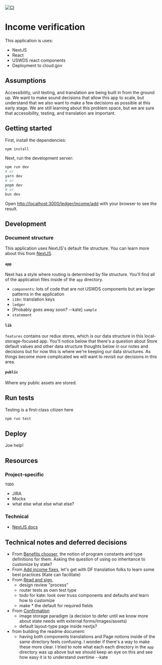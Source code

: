 [![CI](https://github.com/JosephGasiorekUSDS/verify-nextjs/actions/workflows/build.yml/badge.svg)](https://github.com/JosephGasiorekUSDS/verify-nextjs/actions/workflows/build.yml)

# Income verification
This application is uses:
* NextJS
* React
* USWDS react components
* Deployment to cloud.gov

## Assumptions
Accessibility, unit testing, and translation are being built in from the ground up. We want to make sound decisions that allow this app to scale, but understand that we also want to make a few decisions as possible at this early stage. We are still learning about this problem space, but we are sure that accessibility, testing, and translation are important.

## Getting started
First, install the dependencies:
```bash
npm install
```

Next, run the development server:

```bash
npm run dev
# or
yarn dev
# or
pnpm dev
# or
bun dev
```


Open [http://localhost:3000/ledger/income/add](http://localhost:3000/ledger/income/add) with your browser to see the result.

## Development

### Document structure
This application uses NextJS's default file structure. You can learn more about this from [NextJS](https://nextjs.org/docs/getting-started/project-structure). 

#### `app`
Next has a style where routing is determined by file structure. You'll find all of the application files inside of the `app` directory.
* `components`: lots of code that are not USWDS components but are larger patterns in the application
* `i18n`: translation keys
* `ledger`
* [Probably goes away soon? --kate] `sample`
* `statement`

#### `lib`
`features` contains our redux stores, which is our data structure in this local-storage-focused app. You'll notice below that there's a question about Store default values and other data structure thoughts below in our notes and decisions but for now this is where we're keeping our data structures. As things become more complicated we will want to revisit our decisions in this area.

#### `public`
Where any public assets are stored.

## Run tests
Testing is a first-class citizen here

```bash
npm run test
```

## Deploy
Joe help!

## Resources
### Project-specific
`TODO`
* JIRA
* Mocks
* what else what else what else?

### Technical
* [NextJS docs](https://nextjs.org/docs)

## Technical notes and deferred decisions

* From [Benefits chooser](https://github.com/JosephGasiorekUSDS/verify-nextjs/pull/15), the notion of program constants and type definitions for them. Asking the question of using oo inheritance to customize by state?
* From [Add income fixes](https://github.com/JosephGasiorekUSDS/verify-nextjs/pull/16/files), let's get with DF translation folks to learn some best practices (Kate can facilitate)
* From [Read and sign](https://github.com/JosephGasiorekUSDS/verify-nextjs/pull/18/files), 
	- design review "process"
	- router tests as own test type
	- todo for kate: look over truss components and defaults and learn how to customize
	- make * the default for required fields
* From [Confirmation](https://github.com/JosephGasiorekUSDS/verify-nextjs/pull/20/files)
	- image storage paradigm (a decision to defer until we know more about state needs with external forms/images/assets)
	- default layout-type page inside nextjs?
* from building the readme document:
	- having both components translations and Page notions inside of the same directory feels confusing. I wonder if there's a way to make these more clear. I tried to note what each each directory in the `app` directory was up above but we should keep an eye on this and see how easy it is to understand overtime --kate
